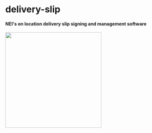 delivery-slip
==============
#### NEI's on location delivery slip signing and management software
<img src="http://neienvelopes.com/static/images/logo.png" width="300"/>